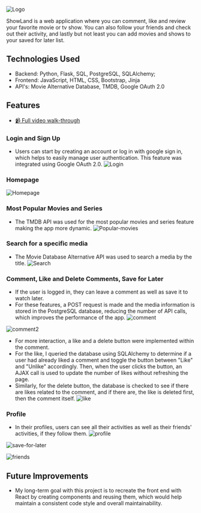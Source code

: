 ![Logo](https://i.ibb.co/tq6GHtm/Showland-logo-black.png)




ShowLand is a web application where you can comment, like and review your favorite movie or tv show. You can also follow your friends and check out their activity, and lastly but not least you can add movies and shows to your saved for later list.




## Technologies Used

- Backend: Python, Flask, SQL, PostgreSQL, SQLAlchemy;
- Frontend: JavaScript, HTML, CSS, Bootstrap, Jinja
- API's: Movie Alternative Database, TMDB, Google OAuth 2.0


## Features

 - [📹 Full video walk-through](https://youtu.be/EaUxAB7juAc)
### Login and Sign Up
- Users can start by creating an account or log in with google sign in, which helps to easily manage user authentication. This feature was integrated using Google OAuth 2.0.
![Login](https://i.ibb.co/2Z3ZXjV/Screen-Shot-2023-01-27-at-8-47-02-PM.png)
### Homepage 
![Homepage](https://i.ibb.co/Kx4vfKQ/Screen-Shot-2023-01-27-at-8-47-39-PM.png)
### Most Popular Movies and Series
- The TMDB API was used for the most popular movies and series feature making the app more dynamic.
![Popular-movies](https://i.ibb.co/hdhJ1WG/Screen-Shot-2023-01-27-at-8-47-55-PM.png)
### Search for a specific media    
- The Movie Database Alternative API was used to search a media by the title. 
![Search](https://i.ibb.co/Mptj2zn/Screen-Shot-2023-01-27-at-8-48-16-PM.png)
### Comment, Like and Delete Comments, Save for Later
- If the user is logged in, they can leave a comment as well as save it to watch later. 
- For these features, a POST request is made and the media information is stored in the PostgreSQL database, reducing the number of API calls, which improves the performance of the app.
![comment](https://i.ibb.co/pL49SW2/Screen-Shot-2023-01-27-at-8-48-36-PM.png)

![comment2](https://i.ibb.co/nbCbkBB/Screen-Shot-2023-01-27-at-8-49-07-PM.png)
- For more interaction, a like and a delete button were implemented within the comment.
- For the like, I queried the database using SQLAlchemy to determine if a user had already liked a comment and toggle the button between "Like" and "Unlike" accordingly. Then, when the user clicks the button, an AJAX call is used to update the number of likes without refreshing the page.
- Similarly, for the delete button, the database is checked to see if there are likes related to the comment, and if there are, the like is deleted first, then the comment itself.
![like](https://i.ibb.co/prYjy2T/Screen-Shot-2023-01-27-at-8-50-12-PM.png)
### Profile
- In their profiles, users can see all their activities as well as their friends' activities, if they follow them.
![profile](https://i.ibb.co/hR1gKw5/Screen-Shot-2023-01-27-at-8-51-12-PM.png)

![save-for-later](https://i.ibb.co/7JyH182/Screen-Shot-2023-01-27-at-8-51-28-PM.png)

![friends](https://i.ibb.co/ww4R92D/Screen-Shot-2023-01-27-at-8-51-57-PM.png)



## Future Improvements

- My long-term goal with this project is to recreate the front end with React by creating components and reusing them, which would help maintain a consistent code style and overall maintainability.


